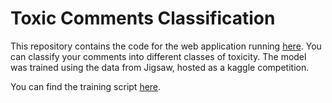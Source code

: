 # Toxic Comments Classification

This repository contains the  code for the web application running [here](https://classify-toxic-comments.herokuapp.com/). You can classify your comments into different classes of toxicity. The model was trained using the data from Jigsaw, hosted as a kaggle competition. 

You can find the training script [here](https://www.kaggle.com/ashiquemahmood/train).

